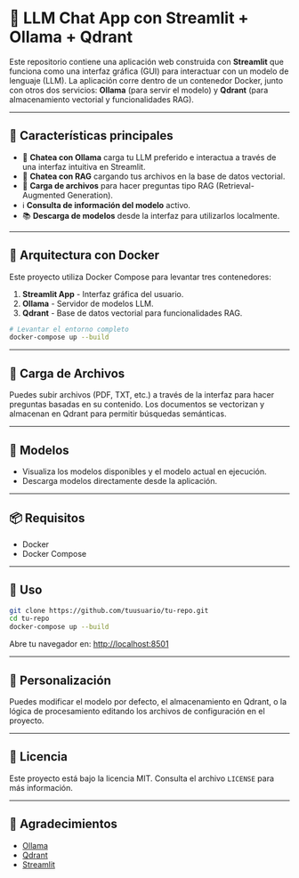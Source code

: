 # 🧠 LLM Chat App con Streamlit + Ollama + Qdrant

Este repositorio contiene una aplicación web construida con **Streamlit** que funciona como una interfaz gráfica (GUI) para interactuar con un modelo de lenguaje (LLM). La aplicación corre dentro de un contenedor Docker, junto con otros dos servicios: **Ollama** (para servir el modelo) y **Qdrant** (para almacenamiento vectorial y funcionalidades RAG).

---

## 🚀 Características principales

- 🦜 **Chatea con Ollama** carga tu LLM preferido e interactua a través de una interfaz intuitiva en Streamlit.
- 🤖 **Chatea con RAG** cargando tus archivos en la base de datos vectorial.
- 📂 **Carga de archivos** para hacer preguntas tipo RAG (Retrieval-Augmented Generation).
- ℹ️ **Consulta de información del modelo** activo.
- 📚 **Descarga de modelos** desde la interfaz para utilizarlos localmente.

---

## 🐳 Arquitectura con Docker

Este proyecto utiliza Docker Compose para levantar tres contenedores:

1. **Streamlit App** - Interfaz gráfica del usuario.
2. **Ollama** - Servidor de modelos LLM.
3. **Qdrant** - Base de datos vectorial para funcionalidades RAG.

```bash
# Levantar el entorno completo
docker-compose up --build
```

---

## 📁 Carga de Archivos

Puedes subir archivos (PDF, TXT, etc.) a través de la interfaz para hacer preguntas basadas en su contenido. Los documentos se vectorizan y almacenan en Qdrant para permitir búsquedas semánticas.

---

## 🧠 Modelos

- Visualiza los modelos disponibles y el modelo actual en ejecución.
- Descarga modelos directamente desde la aplicación.

---

## 📦 Requisitos

- Docker
- Docker Compose

---

## 📄 Uso

```bash
git clone https://github.com/tuusuario/tu-repo.git
cd tu-repo
docker-compose up --build
```

Abre tu navegador en: [http://localhost:8501](http://localhost:8501)

---

## 🔧 Personalización

Puedes modificar el modelo por defecto, el almacenamiento en Qdrant, o la lógica de procesamiento editando los archivos de configuración en el proyecto.

---

## 📃 Licencia

Este proyecto está bajo la licencia MIT. Consulta el archivo `LICENSE` para más información.

---

## 🙌 Agradecimientos

- [Ollama](https://ollama.com/)
- [Qdrant](https://qdrant.tech/)
- [Streamlit](https://streamlit.io/)
